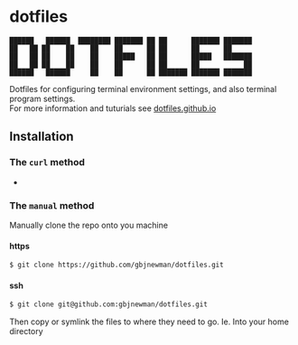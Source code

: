 # dotfiles
```
██████   ██████  ████████ ███████ ██ ██      ███████ ███████ 
██   ██ ██    ██    ██    ██      ██ ██      ██      ██      
██   ██ ██    ██    ██    █████   ██ ██      █████   ███████ 
██   ██ ██    ██    ██    ██      ██ ██      ██           ██ 
██████   ██████     ██    ██      ██ ███████ ███████ ███████ 
```

Dotfiles for configuring terminal environment settings, and also  terminal program settings.  
For more information and tuturials see [dotfiles.github.io](https://dotfiles.github.io/)

## Installation

### The `curl` method

-

### The `manual` method

Manually clone the repo onto you machine

#### https

```bash
$ git clone https://github.com/gbjnewman/dotfiles.git
```
#### ssh

```bash
$ git clone git@github.com:gbjnewman/dotfiles.git
```

Then copy or symlink the files to where they need to go.
Ie. Into your home directory
